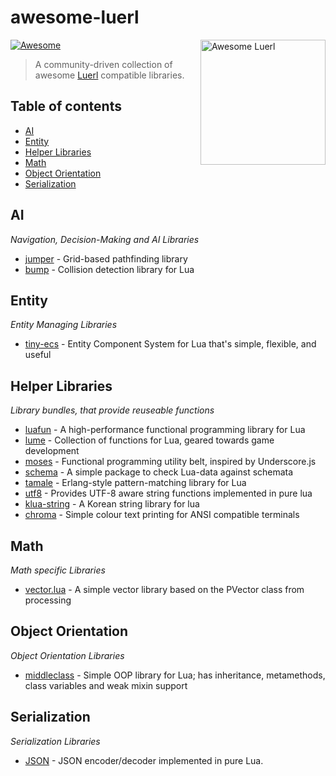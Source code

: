 # awesome-luerl
<img src="https://luerl.org/images/luerl.png" align="right" width="200" alt="Awesome Luerl">

[![Awesome](https://cdn.rawgit.com/sindresorhus/awesome/d7305f38d29fed78fa85652e3a63e154dd8e8829/media/badge.svg)](https://github.com/sindresorhus/awesome)

> A community-driven collection of awesome [Luerl](http://luerl.org) compatible libraries.

## Table of contents

* [AI](#ai)
* [Entity](#entity)
* [Helper Libraries](#helper-libraries)
* [Math](#math)
* [Object Orientation](#object)
* [Serialization](#serialization)

## AI
*Navigation, Decision-Making and AI Libraries*

* [jumper](https://github.com/Yonaba/Jumper) - Grid-based pathfinding library
* [bump](https://github.com/kikito/bump.lua) - Collision detection library for Lua

## Entity
*Entity Managing Libraries*

* [tiny-ecs](https://github.com/bakpakin/tiny-ecs) - Entity Component System for Lua that's simple, flexible, and useful

## <a name="helper"></a>Helper Libraries
*Library bundles, that provide reuseable functions*

* [luafun](https://github.com/luafun/luafun) - A high-performance functional programming library for Lua
* [lume](https://github.com/rxi/lume/) - Collection of functions for Lua, geared towards game development
* [moses](https://github.com/Yonaba/Moses) - Functional programming utility belt, inspired by Underscore.js
* [schema](https://github.com/sschoener/lua-schema) - A simple package to check Lua-data against schemata
* [tamale](https://github.com/perusio/tamale) - Erlang-style pattern-matching library for Lua
* [utf8](utf8/utf8char.lua) - Provides UTF-8 aware string functions implemented in pure lua
* [klua-string](https://github.com/airtaxi/KLua-String) - A Korean string library for lua
* [chroma](https://github.com/ldrumm/lua-chroma) - Simple colour text printing for ANSI compatible terminals

## Math
*Math specific Libraries*

* [vector.lua](https://github.com/themousery/vector.lua) - A simple vector library based on the PVector class from processing

## <a name="object"></a>Object Orientation
*Object Orientation Libraries*

* [middleclass](https://github.com/kikito/middleclass) - Simple OOP library for Lua; has inheritance, metamethods, class variables and weak mixin support

## Serialization
*Serialization Libraries*

* [JSON](json/JSON.lua) - JSON encoder/decoder implemented in pure Lua.


